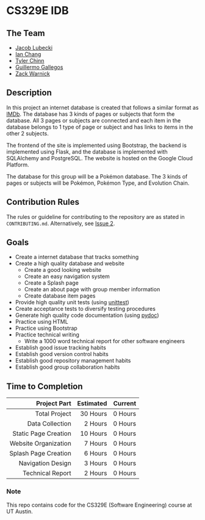 # CS329E IDB
## The Team

- [Jacob Lubecki](https://gitlab.com/jacoblubecki)
- [Ian Chang](https://gitlab.com/enchang)
- [Tyler Chinn](https://gitlab.com/tchinn)
- [Guillermo Gallegos](https://gitlab.com/guillermoney003)
- [Zack Warnick](https://gitlab.com/ZackerWins)

## Description
In this project an internet database is created that follows a similar format as [IMDb](https://www.imdb.com/).
The database has 3 kinds of pages or subjects that form the database.
All 3 pages or subjects are connected and each item in the database belongs to 1 type of page or subject and has links to items in the other 2 subjects.

The frontend of the site is implemented using Bootstrap, the backend is implemented using Flask, and the database is implemented with SQLAlchemy and PostgreSQL.
The website is hosted on the Google Cloud Platform.

The database for this group will be a Pokémon database.
The 3 kinds of pages or subjects will be Pokémon, Pokémon Type, and Evolution Chain.

## Contribution Rules
The rules or guideline for contributing to the repository are as stated in `CONTRIBUTING.md`.
Alternatively, see [Issue 2](https://gitlab.com/jacoblubecki/cs329e-idb/issues/2).

## Goals
- Create a internet database that tracks something
- Create a high quality database and website
	- Create a good looking website
	- Create an easy navigation system
	- Create a Splash page
	- Create an about page with group member information
	- Create database item pages
- Provide high quality unit tests (using [unittest](https://docs.python.org/3/library/unittest.html))
- Create acceptance tests to diversify testing procedures
- Generate high quality code documentation (using [pydoc](https://docs.python.org/3/library/pydoc.html))
- Practice using HTML
- Practice using Bootstrap
- Practice technical writing
	- Write a 1000 word technical report for other software engineers
- Establish good issue tracking habits
- Establish good version control habits
- Establish good repository management habits
- Establish good group collaboration habits

## Time to Completion

| Project Part | Estimated | Current |
|-------------:|----------:|--------:|
| Total Project  | 30 Hours  | 0 Hours |
| Data Collection  | 2 Hours  | 0 Hours |
| Static Page Creation  | 10 Hours  | 0 Hours |
| Website Organization  | 7 Hours  | 0 Hours |
| Splash Page Creation | 6 Hours  | 0 Hours |
| Navigation Design | 3 Hours  | 0 Hours |
| Technical Report  | 2 Hours  | 0 Hours |

### Note

This repo contains code for the CS329E (Software Engineering) course at UT Austin.

